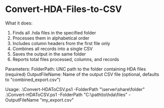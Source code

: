 # Convert-HDA-Files-to-CSV

What it does:
1. Finds all .hda files in the specified folder
2. Processes them in alphabetical order
3. Includes column headers from the first file only
4. Combines all records into a single CSV
5. Saves the output in the same folder
6. Reports total files processed, columns, and records

Parameters:
FolderPath: UNC path to the folder containing HDA files (required)
OutputFileName: Name of the output CSV file (optional, defaults to "combined_export.csv")

Usage:
.\Convert-HDAToCSV.ps1 -FolderPath "\\server\share\folder"
.\Convert-HDAToCSV.ps1 -FolderPath "C:\path\to\hda\files" -OutputFileName "my_export.csv"

